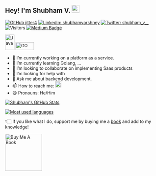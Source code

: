 ## Hey! I'm Shubham V. <img src="https://media.giphy.com/media/hvRJCLFzcasrR4ia7z/giphy.gif" width="25px">


[![GitHub jitter4](https://img.shields.io/github/followers/jitter4?label=follow&style=social)](https://github.com/vermakhushboo)
[![Linkedin: shubhamvarshney](https://img.shields.io/badge/-Shubham%20V-blue?style=flat-square&logo=Linkedin&logoColor=white&link=https://www.linkedin.com/in/shubhamvarshney/)](https://www.linkedin.com/in/shubhamvarshney/)
[![Twitter: shubham_v__](https://img.shields.io/twitter/follow/shubham_v__?style=social)](https://twitter.com/shubham_v__)
![Visitors](https://visitor-badge.glitch.me/badge?page_id=jitter4&left_color=gray&right_color=blue)
[![Medium Badge](https://img.shields.io/badge/-@Shubham%20V-black?style=flat-square&labelColor=000000&logo=Medium&link=https://medium.com/@jitter4)](https://medium.com/@jitter4)
<!--[![Polywork Badge](https://img.shields.io/badge/-Shubham%20V-orange?style=flat-square&logo=polywork&logoColor=black&link=http://polywork.com/jitter4)](http://polywork.com/jitter4) -->

<img src="https://upload.wikimedia.org/wikipedia/en/thumb/3/30/Java_programming_language_logo.svg/320px-Java_programming_language_logo.svg.png" alt="Java" width="30" height="50"> <img src="https://upload.wikimedia.org/wikipedia/commons/thumb/0/05/Go_Logo_Blue.svg/1920px-Go_Logo_Blue.svg.png" alt="GO" width="60" height="25">

- 🔭 I’m currently working on a platform as a service.
- 🌱 I’m currently learning Golang, ...
- 👯 I’m looking to collaborate on implementing Saas products
- 🤔 I’m looking for help with 
- 💬 Ask me about backend development.
- 📫 How to reach me: <a href="https://linktr.ee/jitter4" target="_blank"><img src="https://www.google.com/url?sa=i&url=https%3A%2F%2Fmobile.twitter.com%2Flinktree_&psig=AOvVaw0i5h9w9-WuURMEm8aGP5A5&ust=1636731661656000&source=images&cd=vfe&ved=0CAsQjRxqFwoTCPD8ldzSkPQCFQAAAAAdAAAAABAD" width="20" height="20"></a>
- 😄 Pronouns: He/Him
<!-- - ⚡ Fun fact: ... -->

[![Shubham's GitHub Stats](https://github-readme-stats.vercel.app/api?username=jitter4&hide=issues&count_private=true&show_icons=true&theme=calm)](https://github.com/jitter4/github-readme-stats)

<a href="https://github.com/jitter4">
  <img align="center" src="https://github-readme-stats.vercel.app/api/top-langs/?username=jitter4&theme=light&count_private=true&layout=compact" alt="Most used languages" />
</a>

👇🏻 If you like what I do, support me by buying me a [book](https://www.buymeacoffee.com/jitter4) and add to my knowledge!

<a href="https://www.buymeacoffee.com/jitter4" target="_blank"><img src="https://cdn.buymeacoffee.com/buttons/v2/default-white.png" alt="Buy Me A Book" width="120" ></a>


<!--
**jitter4/jitter4** is a ✨ _special_ ✨ repository because its `README.md` (this file) appears on your GitHub profile.

-->
